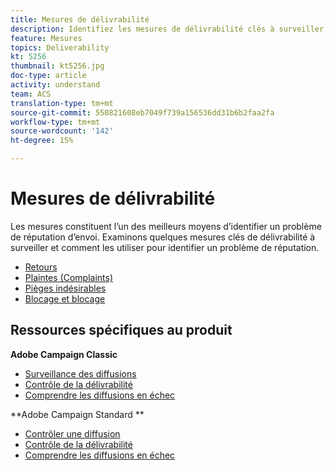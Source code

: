 ```yaml
---
title: Mesures de délivrabilité
description: Identifiez les mesures de délivrabilité clés à surveiller et comment les utiliser pour identifier un problème de réputation.
feature: Mesures
topics: Deliverability
kt: 5256
thumbnail: kt5256.jpg
doc-type: article
activity: understand
team: ACS
translation-type: tm+mt
source-git-commit: 550821608eb7049f739a156536dd31b6b2faa2fa
workflow-type: tm+mt
source-wordcount: '142'
ht-degree: 15%

---
```



# Mesures de délivrabilité

Les mesures constituent l’un des meilleurs moyens d’identifier un problème de réputation d’envoi. Examinons quelques mesures clés de délivrabilité à surveiller et comment les utiliser pour identifier un problème de réputation.

* [Retours](/help/metrics/bounces.md)
* [Plaintes (Complaints)](/help/metrics/complaints.md)
* [Pièges indésirables](/help/metrics/spam-traps.md)
* [Blocage et blocage](/help/metrics/bulking-and-blocking.md)

## Ressources spécifiques au produit

**Adobe Campaign Classic**

* [Surveillance des diffusions](https://experienceleague.adobe.com/docs/campaign-classic/using/sending-messages/monitoring-deliveries/about-delivery-monitoring.html)
* [Contrôle de la délivrabilité](https://experienceleague.adobe.com/docs/campaign-classic/using/sending-messages/deliverability-management/monitoring-deliverability.html)
* [Comprendre les diffusions en échec](https://experienceleague.adobe.com/docs/campaign-classic/using/sending-messages/monitoring-deliveries/understanding-delivery-failures.html)

**Adobe Campaign Standard **

* [Contrôler une diffusion](https://experienceleague.adobe.com/docs/campaign-standard/using/testing-and-sending/monitoring-messages/monitoring-a-delivery.html)
* [Contrôle de la délivrabilité](https://experienceleague.adobe.com/docs/campaign-standard/using/testing-and-sending/managing-deliverability/monitor-deliverability.html?lang=en#testing-and-sending)
* [Comprendre les diffusions en échec](https://experienceleague.adobe.com/docs/campaign-standard/using/testing-and-sending/monitoring-messages/understanding-delivery-failures.html)
